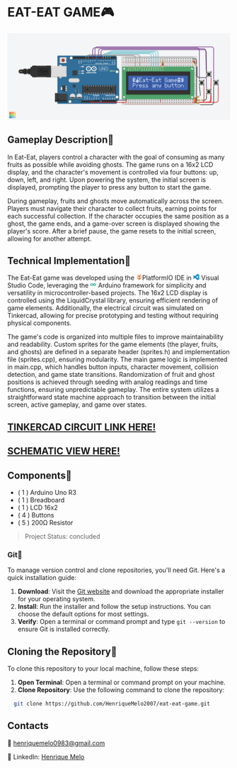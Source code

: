 # EAT-EAT GAME🎮

![Project Preview](assets/preview.png)

## Gameplay Description👻 

In Eat-Eat, players control a character with the goal of consuming as many fruits as possible while avoiding ghosts. The game runs on a 16x2 LCD display, and the character's movement is controlled via four buttons: up, down, left, and right. Upon powering the system, the initial screen is displayed, prompting the player to press any button to start the game.

During gameplay, fruits and ghosts move automatically across the screen. Players must navigate their character to collect fruits, earning points for each successful collection. If the character occupies the same position as a ghost, the game ends, and a game-over screen is displayed showing the player's score. After a brief pause, the game resets to the initial screen, allowing for another attempt.

## Technical Implementation🔧

The Eat-Eat game was developed using the <img src="assets/platformio-icon.webp" alt="Project Preview" width="14">PlatformIO IDE in <img src="assets/vscode-icon.png" alt="Project Preview" width="14"> Visual Studio Code, leveraging the <img src="assets/arduino-icon.png" alt="Project Preview" width="14"> Arduino framework for simplicity and versatility in microcontroller-based projects. The 16x2 LCD display is controlled using the LiquidCrystal library, ensuring efficient rendering of game elements. Additionally, the electrical circuit was simulated on Tinkercad, allowing for precise prototyping and testing without requiring physical components.

The game's code is organized into multiple files to improve maintainability and readability. Custom sprites for the game elements (the player, fruits, and ghosts) are defined in a separate header (sprites.h) and implementation file (sprites.cpp), ensuring modularity. The main game logic is implemented in main.cpp, which handles button inputs, character movement, collision detection, and game state transitions. Randomization of fruit and ghost positions is achieved through seeding with analog readings and time functions, ensuring unpredictable gameplay. The entire system utilizes a straightforward state machine approach to transition between the initial screen, active gameplay, and game over states.

## [TINKERCAD CIRCUIT LINK HERE!](https://www.tinkercad.com/things/lLA7fAvHGTo-eat-eat-game?sharecode=Q34wcR9KC4aOSdz1ETww-zLMGEiHp5iu2lTeHM9l86Q)

## [SCHEMATIC VIEW HERE!](assets/schematic.pdf)

## Components🔌

- ( 1 ) Arduino Uno R3
- ( 1 ) Breadboard
- ( 1 ) LCD 16x2
- ( 4 ) Buttons
- ( 5 ) 200Ω Resistor

> Project Status: concluded

### Git🤖

To manage version control and clone repositories, you'll need Git. Here's a quick installation guide:

1. **Download**: Visit the [Git website](https://git-scm.com/) and download the appropriate installer for your operating system.
2. **Install**: Run the installer and follow the setup instructions. You can choose the default options for most settings.
3. **Verify**: Open a terminal or command prompt and type `git --version` to ensure Git is installed correctly.

## Cloning the Repository🧬

To clone this repository to your local machine, follow these steps:

1. **Open Terminal**: Open a terminal or command prompt on your machine.
2. **Clone Repository**: Use the following command to clone the repository:

```bash
  git clone https://github.com/HenriqueMelo2007/eat-eat-game.git
```

## Contacts

📧 henriquemelo0983@gmail.com

💼 LinkedIn: [Henrique Melo](https://www.linkedin.com/in/henrique-de-oliveira-melo-933a41203/)